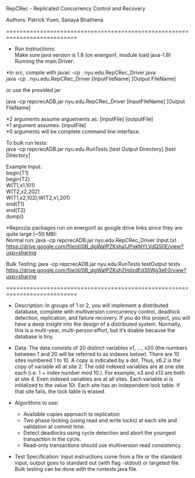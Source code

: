 RepCRec - Replicated Concurrency Control and Recovery

Authors: Patrick Yuen, Sanaya Bhathena  

===========================================================================
- Run Instructions:  
Make sure java version is 1.8 (on energon1, module load java-1.8)  
Running the main Driver:  

*In src, compile with javac -cp . nyu.edu.RepCRec_Driver.java  
java -cp . nyu.edu.RepCRec_Driver [InputFileName] [Output FileName]  

or use the provided jar 

  java -cp repcrecADB.jar nyu.edu.RepCRec_Driver [InputFileName] [Output FileName]  

*2 arguments assume arguements as: [inputFile] [outputFile]  
*1 argument assumes: [inputFile]   
*0 arguments will be complete command line interface.    

To bulk run tests:  
  java -cp repcrecADB.jar nyu.edu.RunTests [test Output Directory] [test Directory]  

Example Input:  
begin(T1)  
begin(T2)  
W(T1,x1,101)   
W(T2,x2,202)  
W(T1,x2,102);W(T2,x1,201)  
end(T1)  
end(T2)  
dump()  
  
*Reprozip packages run on energon1 as google drive links since they are quite large (~50 MB):  
Normal run:
java -cp repcrecADB.jar nyu.edu.RepCRec_Driver Input.txt  
https://drive.google.com/file/d/0B_dgWatPZKsha1JPakNYLVdQS0E/view?usp=sharing  

Bulk Testing:
java -cp repcrecADB.jar nyu.edu.RunTests testOutput tests  
https://drive.google.com/file/d/0B_dgWatPZKshZHdzdEd3SWg3eE0/view?usp=sharing

===========================================================================

- Description:
In groups of 1 or 2, you will implement a distributed database, complete
with multiversion concurrency control, deadlock detection, replication, and
failure recovery. If you do this project, you will have a deep insight into the
design of a distributed system. Normally, this is a multi-year, multi-person
effort, but it’s doable because the database is tiny.

- Data:
The data consists of 20 distinct variables x1, ..., x20 (the numbers between
1 and 20 will be referred to as indexes below). There are 10 sites
numbered 1 to 10. A copy is indicated by a dot. Thus, x6.2 is the copy of
variable x6 at site 2. The odd indexed variables are at one site each (i.e.
1 + index number mod 10 ). For example, x3 and x13 are both at site 4.
Even indexed variables are at all sites. Each variable xi is initialized to the
value 10i. Each site has an independent lock table. If that site fails, the
lock table is erased.

- Algorithms to use:
  - Available copies approach to replication
  - Two phase locking (using read and write locks) at each site and validation at commit time. 
  - Detect deadlocks using cycle detection and abort the youngest transaction in the cycle. 
  - Read-only transactions should use multiversion read consistency.

- Test Specification:
Input instructions come from a file or the
standard input, output goes to standard out (with flag -stdout) or targeted file. Bulk testing can be done with the runtests.java file. 


